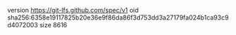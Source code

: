 version https://git-lfs.github.com/spec/v1
oid sha256:6358e19117825b20e36e9f86da86f3d753dd3a27179fa024b1ca93c9d4072003
size 8616
